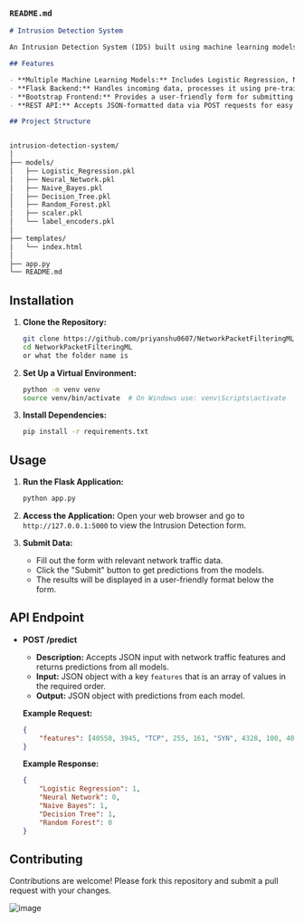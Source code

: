 ### `README.md`

```markdown
# Intrusion Detection System

An Intrusion Detection System (IDS) built using machine learning models to classify network traffic data as either "Intrusion Detected" or "No Intrusion Detected". This project utilizes a Flask backend to serve predictions from various trained models and a Bootstrap-styled HTML frontend for user interaction.

## Features

- **Multiple Machine Learning Models:** Includes Logistic Regression, Neural Network, Naive Bayes, Decision Tree, and Random Forest models for intrusion detection.
- **Flask Backend:** Handles incoming data, processes it using pre-trained models, and returns prediction results.
- **Bootstrap Frontend:** Provides a user-friendly form for submitting network traffic data and displays the prediction results in a readable format.
- **REST API:** Accepts JSON-formatted data via POST requests for easy integration with other systems.

## Project Structure


intrusion-detection-system/
│
├── models/
│   ├── Logistic_Regression.pkl
│   ├── Neural_Network.pkl
│   ├── Naive_Bayes.pkl
│   ├── Decision_Tree.pkl
│   ├── Random_Forest.pkl
│   ├── scaler.pkl
│   └── label_encoders.pkl
│
├── templates/
│   └── index.html
│
├── app.py
└── README.md
```

## Installation

1. **Clone the Repository:**
   ```bash
   git clone https://github.com/priyanshu0607/NetworkPacketFilteringML.git
   cd NetworkPacketFilteringML
   or what the folder name is
   ```

2. **Set Up a Virtual Environment:**
   ```bash
   python -m venv venv
   source venv/bin/activate  # On Windows use: venv\Scripts\activate
   ```

3. **Install Dependencies:**
   ```bash
   pip install -r requirements.txt
   ```


## Usage

1. **Run the Flask Application:**
   ```bash
   python app.py
   ```

2. **Access the Application:**
   Open your web browser and go to `http://127.0.0.1:5000` to view the Intrusion Detection form.

3. **Submit Data:**
   - Fill out the form with relevant network traffic data.
   - Click the "Submit" button to get predictions from the models.
   - The results will be displayed in a user-friendly format below the form.

## API Endpoint

- **POST /predict**
  - **Description:** Accepts JSON input with network traffic features and returns predictions from all models.
  - **Input:** JSON object with a key `features` that is an array of values in the required order.
  - **Output:** JSON object with predictions from each model.

  **Example Request:**
  ```json
  {
      "features": [40550, 3945, "TCP", 255, 161, "SYN", 4328, 100, 405, 333, 32259, 0]
  }
  ```

  **Example Response:**
  ```json
  {
      "Logistic Regression": 1,
      "Neural Network": 0,
      "Naive Bayes": 1,
      "Decision Tree": 1,
      "Random Forest": 0
  }
  ```

## Contributing

Contributions are welcome! Please fork this repository and submit a pull request with your changes.

![image](https://github.com/user-attachments/assets/bfa6deb0-8a08-4b9d-806a-f484f6c26536)
